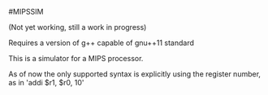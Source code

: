 #MIPSSIM

(Not yet working, still a work in progress)

Requires a version of g++ capable of gnu++11 standard


This is a simulator for a MIPS processor. 


As of now the only supported syntax is explicitly using the register number, as in 'addi $r1, $r0, 10'


